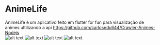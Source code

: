 # AnimeLife
AnimeLife é um aplicativo feito em flutter for fun para visualização de animes ultilizando a api https://github.com/carlosedu644/Crawler-Animes-Nodejs  
![alt text](https://i.imgur.com/a6rLOxy.png)
![alt text](https://i.imgur.com/FNRIOnU.png)
![alt text](https://i.imgur.com/gdQIzpZ.png)
![alt text](https://i.imgur.com/sG4kMWC.png)
